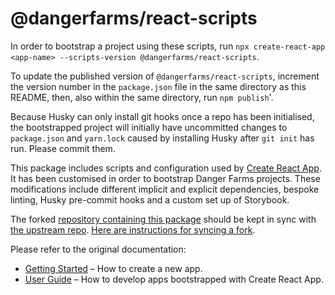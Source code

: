 # @dangerfarms/react-scripts

In order to bootstrap a project using these scripts, run `npx create-react-app <app-name> --scripts-version @dangerfarms/react-scripts`.

To update the published version of `@dangerfarms/react-scripts`, increment the version number in the `package.json` file in the same
directory as this README, then, also within the same directory, run `npm publish`'.

Because Husky can only install git hooks once a repo has been initialised, the bootstrapped project will initially have
uncommitted changes to `package.json` and `yarn.lock` caused by installing Husky after `git init` has run. Please commit them.

This package includes scripts and configuration used by [Create React App](https://github.com/facebook/create-react-app).
It has been customised in order to bootstrap Danger Farms projects. These modifications include different implicit and
explicit dependencies, bespoke linting, Husky pre-commit hooks and a custom set up of Storybook.

The forked [repository containing this package](https://gitlab.com/dangerfarms/create-react-app) should be kept in sync with [the upstream repo](https://github.com/facebook/create-react-app).
[Here are instructions for syncing a fork](https://help.github.com/en/articles/syncing-a-fork).

Please refer to the original documentation:

- [Getting Started](https://facebook.github.io/create-react-app/docs/getting-started) – How to create a new app.
- [User Guide](https://facebook.github.io/create-react-app/) – How to develop apps bootstrapped with Create React App.
